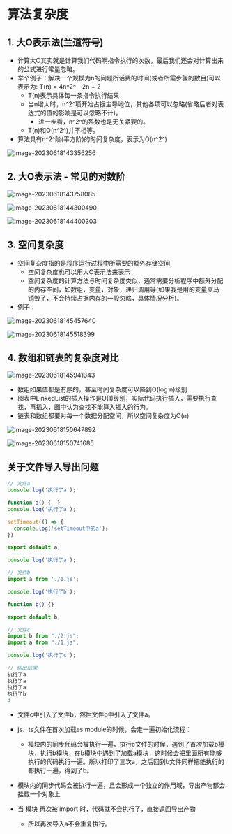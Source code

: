 # 算法复杂度

## 1. 大O表示法(兰道符号)

+ 计算大O其实就是计算我们代码啊指令执行的次数，最后我们还会对计算出来的公式进行常量忽略。
+ 举个例子：解决一个规模为n的问题所话费的时间(或者所需步骤的数目)可以表示为: T(n) = 4n^2^ - 2n + 2
  + T(n)表示具体每一条指令执行结果
  + 当n增大时，n^2^项开始占据主导地位，其他各项可以忽略(省略后者对表达式的值的影响是可以忽略不计)。
    + 进一步看，n^2^的系数也是无关紧要的。
  + T(n)和O(n^2^)并不相等。
+ 算法具有n^2^阶(平方阶)的时间复杂度，表示为O(n^2^)

![image-20230618143356256](算法复杂度.assets/image-20230618143356256.png)

## 2. 大O表示法 - 常见的对数阶

![image-20230618143758085](算法复杂度.assets/image-20230618143758085.png)

![image-20230618144300490](算法复杂度.assets/image-20230618144300490.png)

![image-20230618144400303](算法复杂度.assets/image-20230618144400303.png)

## 3. 空间复杂度

+ 空间复杂度指的是程序运行过程中所需要的额外存储空间
  + 空间复杂度也可以用大O表示法来表示
  + 空间复杂度的计算方法与时间复杂度类似，通常需要分析程序中额外分配的内存空间，如数组，变量，对象，递归调用等(如果我是用的变量立马 销毁了，不会持续占据内存的一般忽略，具体情况分析)。
+ 例子：

![image-20230618145457640](算法复杂度.assets/image-20230618145457640.png)

![image-20230618145518399](算法复杂度.assets/image-20230618145518399.png)

## 4. 数组和链表的复杂度对比

![image-20230618145941343](算法复杂度.assets/image-20230618145941343.png)

+ 数组如果值都是有序的，甚至时间复杂度可以降到O(log n)级别
+ 图表中LinkedList的插入操作是O(1)级别，实际代码执行插入，需要执行查找，再插入，图中认为查找不能算入插入的行为。
+ 链表和数组都要对每一个数据分配空间，所以空间复杂度为O(n)

![image-20230618150647892](算法复杂度.assets/image-20230618150647892.png)

![image-20230618150741685](算法复杂度.assets/image-20230618150741685.png)

















































## 关于文件导入导出问题

```js
// 文件a
console.log('执行了a');

function a() {  }
console.log('执行了a');

setTimeout(() => {
  console.log('setTimeout中的a');
})

export default a;

console.log('执行了a');

```

```js
// 文件b
import a from './1.js';

console.log('执行了b');

function b() {}

export default b;
```

```js
// 文件c
import b from "./2.js";
import a from "./1.js";

console.log('执行了c');

```

```js
// 输出结果
执行了a
执行了a
执行了a
执行了b
3
```



+ 文件c中引入了文件b，然后文件b中引入了文件a。
+ js、ts文件在首次加载es module的时候，会走一遍初始化流程：
  + 模块内的同步代码会被执行一遍，执行c文件的时候，遇到了首次加载b模块，执行b模块，在b模块中遇到了加载a模块，这时候会把里面所有能够执行的代码执行一遍。所以打印了三次a，之后回到b文件同样把能执行的都执行一遍，得到了b。

+ 模块内的同步代码会被执行一遍，且会形成一个独立的作用域，导出产物都会挂载一个对象上
+ 当 模块 再次被 import 时，代码就不会执行了，直接返回导出产物
  + 所以再次导入a不会重复执行。
